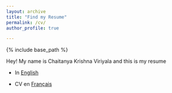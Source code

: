 ```yaml
---
layout: archive
title: "Find my Resume"
permalink: /cv/
author_profile: true

---
```


{% include base_path %}


Hey! My name is Chaitanya Krishna Viriyala and this is my resume

- In [English](!https://drive.google.com/file/d/1zr-OHaPLcKybRa7-vfPdoKmUxy2EFn9o/view?usp=sharing)

- CV en [Français](!https://drive.google.com/file/d/1NCr6ci7Pmkz0avJRBEUL1b1qPWk_uLld/view?usp=sharing)





